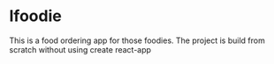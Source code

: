 # Ifoodie
This is a food ordering app for those foodies. The project is build from scratch without using create react-app 
